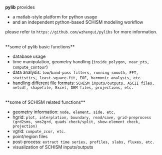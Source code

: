 **pylib** provides

* a matlab-style platform for python usage
* and an independent python-based SCHISM modeling workflow

please refer to `https://github.com/wzhengui/pylibs` for more information.

<br>
**some of pylib basic functions**

* database usage
* time manipulation, geometry handling (`inside_polygon, near_pts, compute_contour`)
* data analysis: `low/band-pass filters, running smooth, FFT, statistics, least-square-fit, EOF, harmonic analysis, etc`.
* handling different file formats: `SCHISM inputs/outputs, ASCII files, netcdf, shapefile, Excel, DEM files, projections, etc.`

<br>
**some of SCHISM related functions**

* geometry information: `node, element, side, etc.`
* hgrid: `plot, interplation, boundary, read/save, grid-preprocess (grd2sms, sms2grd, quads check/split, skew-element check, projection)`
* vgrid: `compute_zcor, etc.`
* point/region files
* post-process: `extract time series, profiles, slabs, fluxes, etc.`
* visualization of SCHISM inputs/outputs
